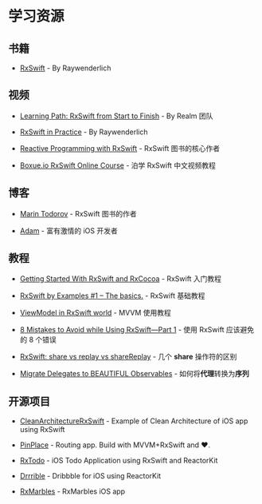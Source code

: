 # 学习资源

## 书籍

* [RxSwift](https://store.raywenderlich.com/products/rxswift?_ga=2.111876420.179976089.1501636764-762959702.1467251401) - By Raywenderlich

## 视频

* [Learning Path: RxSwift from Start to Finish](https://academy.realm.io/posts/learning-path-rxswift-from-start-to-finish/) - By Realm 团队

* [RxSwift in Practice](https://www.youtube.com/watch?v=W3zGx4TUaCE&t=401s) - By Raywenderlich

* [Reactive Programming with RxSwift](https://www.youtube.com/watch?v=uBKofrA8ok0) - RxSwift 图书的核心作者

* [Boxue.io RxSwift Online Course](https://boxueio.com/series/rxswift-101) - 泊学 RxSwift 中文视频教程

## 博客

* [Marin Todorov](http://rx-marin.com) - RxSwift 图书的作者

* [Adam](http://adamborek.com) - 富有激情的 iOS 开发者


## 教程

* [Getting Started With RxSwift and RxCocoa](https://www.raywenderlich.com/138547/getting-started-with-rxswift-and-rxcocoa) - RxSwift 入门教程

* [RxSwift by Examples #1 – The basics.](https://www.thedroidsonroids.com/blog/ios/rxswift-by-examples-1-the-basics/) - RxSwift 基础教程

* [ViewModel in RxSwift world](https://medium.com/@SergDort/viewmodel-in-rxswift-world-13d39faa2cf5) - MVVM 使用教程


* [8 Mistakes to Avoid while Using RxSwift—Part 1](https://www.polidea.com/blog/8-Mistakes-to-Avoid-while-Using-RxSwiftPart-1/) - 使用 RxSwift 应该避免的 8 个错误

* [RxSwift: share vs replay vs shareReplay](https://medium.com/@_achou/rxswift-share-vs-replay-vs-sharereplay-bea99ac42168) - 几个 **share** 操作符的区别

* [Migrate Delegates to BEAUTIFUL Observables](https://medium.com/@maxofeden/rxswift-migrate-delegates-to-beautiful-observables-3e606a863048) - 如何将**代理**转换为**序列**


## 开源项目

* [CleanArchitectureRxSwift](https://github.com/sergdort/CleanArchitectureRxSwift) - Example of Clean Architecture of iOS app using RxSwift

* [PinPlace](https://github.com/artemkalinovsky/PinPlace) - Routing app. Build with MVVM+RxSwift and ❤️.

* [RxTodo](https://github.com/devxoul/RxTodo) - iOS Todo Application using RxSwift and ReactorKit

* [Drrrible](https://github.com/devxoul/Drrrible) - Dribbble for iOS using ReactorKit

* [RxMarbles](https://github.com/RxSwiftCommunity/RxMarbles) - RxMarbles iOS app
